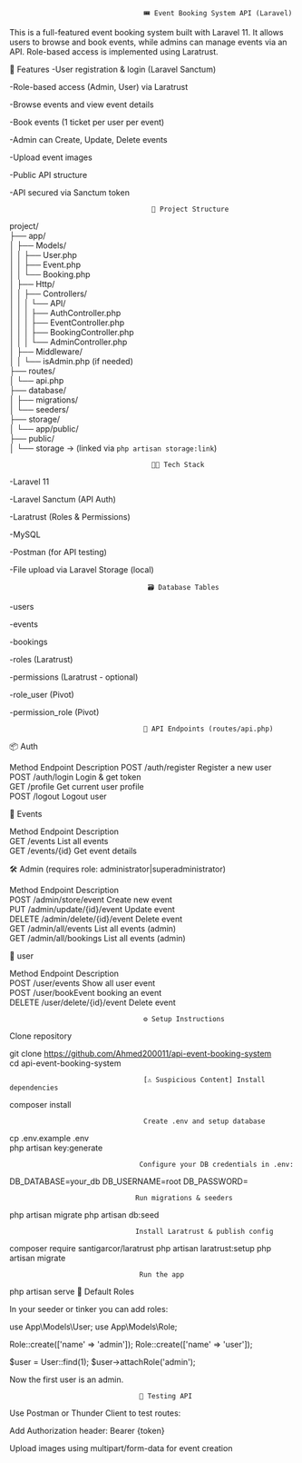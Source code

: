 <!-- <p align="center"><a href="https://laravel.com" target="_blank"><img src="https://raw.githubusercontent.com/laravel/art/master/logo-lockup/5%20SVG/2%20CMYK/1%20Full%20Color/laravel-logolockup-cmyk-red.svg" width="400" alt="Laravel Logo"></a></p>

<p align="center">
<a href="https://github.com/laravel/framework/actions"><img src="https://github.com/laravel/framework/workflows/tests/badge.svg" alt="Build Status"></a>
<a href="https://packagist.org/packages/laravel/framework"><img src="https://img.shields.io/packagist/dt/laravel/framework" alt="Total Downloads"></a>
<a href="https://packagist.org/packages/laravel/framework"><img src="https://img.shields.io/packagist/v/laravel/framework" alt="Latest Stable Version"></a>
<a href="https://packagist.org/packages/laravel/framework"><img src="https://img.shields.io/packagist/l/laravel/framework" alt="License"></a>
</p>

## About Laravel

Laravel is a web application framework with expressive, elegant syntax. We believe development must be an enjoyable and creative experience to be truly fulfilling. Laravel takes the pain out of development by easing common tasks used in many web projects, such as:

- [Simple, fast routing engine](https://laravel.com/docs/routing).
- [Powerful dependency injection container](https://laravel.com/docs/container).
- Multiple back-ends for [session](https://laravel.com/docs/session) and [cache](https://laravel.com/docs/cache) storage.
- Expressive, intuitive [database ORM](https://laravel.com/docs/eloquent).
- Database agnostic [schema migrations](https://laravel.com/docs/migrations).
- [Robust background job processing](https://laravel.com/docs/queues).
- [Real-time event broadcasting](https://laravel.com/docs/broadcasting).

Laravel is accessible, powerful, and provides tools required for large, robust applications.

## Learning Laravel

Laravel has the most extensive and thorough [documentation](https://laravel.com/docs) and video tutorial library of all modern web application frameworks, making it a breeze to get started with the framework.

You may also try the [Laravel Bootcamp](https://bootcamp.laravel.com), where you will be guided through building a modern Laravel application from scratch.

If you don't feel like reading, [Laracasts](https://laracasts.com) can help. Laracasts contains thousands of video tutorials on a range of topics including Laravel, modern PHP, unit testing, and JavaScript. Boost your skills by digging into our comprehensive video library.

## Laravel Sponsors

We would like to extend our thanks to the following sponsors for funding Laravel development. If you are interested in becoming a sponsor, please visit the [Laravel Partners program](https://partners.laravel.com).

### Premium Partners

- **[Vehikl](https://vehikl.com)**
- **[Tighten Co.](https://tighten.co)**
- **[Kirschbaum Development Group](https://kirschbaumdevelopment.com)**
- **[64 Robots](https://64robots.com)**
- **[Curotec](https://www.curotec.com/services/technologies/laravel)**
- **[DevSquad](https://devsquad.com/hire-laravel-developers)**
- **[Redberry](https://redberry.international/laravel-development)**
- **[Active Logic](https://activelogic.com)**

## Contributing

Thank you for considering contributing to the Laravel framework! The contribution guide can be found in the [Laravel documentation](https://laravel.com/docs/contributions).

## Code of Conduct

In order to ensure that the Laravel community is welcoming to all, please review and abide by the [Code of Conduct](https://laravel.com/docs/contributions#code-of-conduct).

## Security Vulnerabilities

If you discover a security vulnerability within Laravel, please send an e-mail to Taylor Otwell via [taylor@laravel.com](mailto:taylor@laravel.com). All security vulnerabilities will be promptly addressed.

## License

The Laravel framework is open-sourced software licensed under the [MIT license](https://opensource.org/licenses/MIT). -->

                                     🎟️ Event Booking System API (Laravel)

This is a full-featured event booking system built with Laravel 11. It allows users to browse and book events, while admins can manage events via an API. Role-based access is implemented using Laratrust.

🚀 Features
-User registration & login (Laravel Sanctum)

-Role-based access (Admin, User) via Laratrust

-Browse events and view event details

-Book events (1 ticket per user per event)

-Admin can Create, Update, Delete events

-Upload event images

-Public API structure

-API secured via Sanctum token

                                       🧱 Project Structure

project/  
├── app/  
│ ├── Models/  
│ │ ├── User.php  
│ │ ├── Event.php  
│ │ └── Booking.php  
│ ├── Http/  
│ │ ├── Controllers/  
│ │ │ └── API/  
│ │ │ ├── AuthController.php  
│ │ │ ├── EventController.php  
│ │ │ ├── BookingController.php  
│ │ │ └── AdminController.php  
│ ├── Middleware/  
│ │ └── isAdmin.php (if needed)  
├── routes/  
│ └── api.php  
├── database/  
│ ├── migrations/  
│ └── seeders/  
├── storage/  
│ └── app/public/  
├── public/  
│ └── storage → (linked via `php artisan storage:link`)

                                       🧑‍💻 Tech Stack

-Laravel 11

-Laravel Sanctum (API Auth)

-Laratrust (Roles & Permissions)

-MySQL

-Postman (for API testing)

-File upload via Laravel Storage (local)

                                      🗃️ Database Tables

-users

-events

-bookings

-roles (Laratrust)

-permissions (Laratrust - optional)

-role_user (Pivot)

-permission_role (Pivot)

                                     🔗 API Endpoints (routes/api.php)

📦 Auth

Method         Endpoint             Description
POST           /auth/register       Register a new user                                              
POST           /auth/login          Login & get token                                                
GET            /profile             Get current user profile                                          
POST           /logout              Logout user                                                  

🎫 Events

Method         Endpoint             Description                                               
GET            /events              List all events                                                 
GET            /events/{id}         Get event details                                             



🛠️ Admin (requires role: administrator|superadministrator)                                         

Method	       Endpoint	                 Description                                              
POST	       /admin/store/event	     Create new event                                            
PUT	           /admin/update/{id}/event  Update event                                             
DELETE	       /admin/delete/{id}/event  Delete event                                          
GET	           /admin/all/events	     List all events (admin)                                  
GET	           /admin/all/bookings	     List all events (admin)                                  


👤 user                                                                                   

Method	       Endpoint	                 Description                                        
POST	       /user/events	             Show all user event                                  
POST	       /user/bookEvent           booking an event                                      
DELETE	       /user/delete/{id}/event   Delete event                                            



                                     ⚙️ Setup Instructions                                        
Clone repository                                                                  

git clone https://github.com/Ahmed200011/api-event-booking-system                           
cd api-event-booking-system                                                         

                                     [⚠️ Suspicious Content] Install dependencies                  

 
composer install                                                                


                                     Create .env and setup database                             


cp .env.example .env                                                     
php artisan key:generate                                    


                                    Configure your DB credentials in .env:



DB_DATABASE=your_db
DB_USERNAME=root
DB_PASSWORD=



                                   Run migrations & seeders


php artisan migrate
php artisan db:seed
                                   
                                   Install Laratrust & publish config


composer require santigarcor/laratrust
php artisan laratrust:setup
php artisan migrate



<!-- Create storage symlink


php artisan storage:link -->


                                    Run the app


php artisan serve
                                   👤 Default Roles

In your seeder or tinker you can add roles:

use App\Models\User;
use App\Models\Role;

Role::create(['name' => 'admin']);
Role::create(['name' => 'user']);

$user = User::find(1);
$user->attachRole('admin');
                                
Now the first user is an admin.

                                    🧪 Testing API
Use Postman or Thunder Client to test routes:

Add Authorization header: Bearer {token}

Upload images using multipart/form-data for event creation

